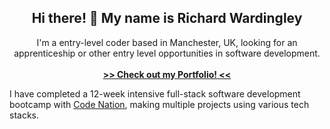 <!-- PROJECT LOGO 
<br />
<p align="center">
  <a href="https://github.com/kelseru">
    <img src="https://img.icons8.com/cute-clipart/96/000000/origami.png" alt="Logo" width="60" height="60">
  </a>
-->
  <h2 align="center">Hi there! 👋 My name is Richard Wardingley</h2>

  <p align="center">
    I'm a entry-level coder based in Manchester, UK, looking for an apprenticeship or other entry level opportunities in software development.
    <br />
    <br />
    <a href="https://richardwardingley.github.io/portfolio-react/" target="_blank"><strong>>> Check out my Portfolio! <<</strong></a>
    <br />
  </p>
</p>



I have completed a 12-week intensive full-stack software development bootcamp with [Code Nation](https://wearecodenation.com), making multiple projects using various tech stacks.

